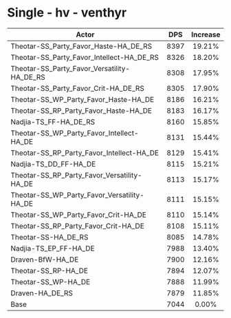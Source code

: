 # Single - hv - venthyr
| Actor | DPS | Increase |
|---|:---:|:---:|
|Theotar-SS_Party_Favor_Haste-HA_DE_RS|8397|19.21%|
|Theotar-SS_Party_Favor_Intellect-HA_DE_RS|8326|18.20%|
|Theotar-SS_Party_Favor_Versatility-HA_DE_RS|8308|17.95%|
|Theotar-SS_Party_Favor_Crit-HA_DE_RS|8305|17.90%|
|Theotar-SS_WP_Party_Favor_Haste-HA_DE|8186|16.21%|
|Theotar-SS_RP_Party_Favor_Haste-HA_DE|8183|16.17%|
|Nadjia-TS_FF-HA_DE_RS|8160|15.85%|
|Theotar-SS_WP_Party_Favor_Intellect-HA_DE|8131|15.44%|
|Theotar-SS_RP_Party_Favor_Intellect-HA_DE|8129|15.41%|
|Nadjia-TS_DD_FF-HA_DE|8115|15.21%|
|Theotar-SS_RP_Party_Favor_Versatility-HA_DE|8113|15.17%|
|Theotar-SS_WP_Party_Favor_Versatility-HA_DE|8111|15.15%|
|Theotar-SS_WP_Party_Favor_Crit-HA_DE|8110|15.14%|
|Theotar-SS_RP_Party_Favor_Crit-HA_DE|8108|15.11%|
|Theotar-SS-HA_DE_RS|8085|14.78%|
|Nadjia-TS_EP_FF-HA_DE|7988|13.40%|
|Draven-BfW-HA_DE|7900|12.16%|
|Theotar-SS_RP-HA_DE|7894|12.07%|
|Theotar-SS_WP-HA_DE|7888|11.99%|
|Draven-HA_DE_RS|7879|11.85%|
|Base|7044|0.00%|
